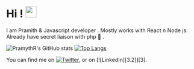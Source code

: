 # Hi ! <img src="https://raw.githubusercontent.com/MartinHeinz/MartinHeinz/master/wave.gif" width="30px">

I am Pramith & Javascript developer . Mostly works with React n Node js. 
Already have secret liaison with php 🍭 .

![PramythR's GitHub stats](https://github-readme-stats.vercel.app/api?username=PramythR&show_icons=true&theme=algolia&hide=stars)  [![Top Langs](https://github-readmestats.vercel.app/api/top-langs/?username=PramythR&layout=compact&show_icons=true&theme=algolia&line_height=20)](https://github.com/aPramythR/github-readme-stats)


<!-- Actual text -->

You can find me on [![Twitter][1.2]][1], or on [![LinkedIn][3.2]][3].

<!-- Icons -->

[1.2]: http://i.imgur.com/wWzX9uB.png (twitter icon without padding)
[2.2]: https://raw.githubusercontent.com/MartinHeinz/MartinHeinz/master/linkedin-3-16.png (LinkedIn icon without padding)

<!-- Links to your social media accounts -->

[1]: https://twitter.com/Martin_Heinz_
[2]: https://www.linkedin.com/in/heinz-martin/
